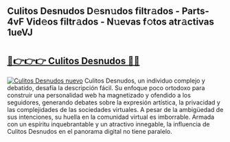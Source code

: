 ## Culitos Desnudos D𝚎sn𝚞dos filtr𝚊dos - Parts-4vF Vid𝚎os filtr𝚊dos - N𝚞evas f𝚘tos atr𝚊ctivas 1ueVJ

# <h2><a href="http://mb1qlo.tromn.icu/?c=Culitos+Desnudos">🔗👉👉👉 Culitos Desnudos 🔗🔗</a></h2>

[![Culitos Desnudos nuevo](https://i.imgur.com/pEAQMta.gif)](http://mb1qlo.tromn.icu/?c=Culitos+Desnudos)
Culitos Desnudos, un individuo complejo y debatido, desafía la descripción fácil. Su enfoque poco ortodoxo para construir una personalidad web ha magnetizado y ofendido a los seguidores, generando debates sobre la expresión artística, la privacidad y las complejidades de las sociedades virtuales. A pesar de la ambigüedad de sus intenciones, su huella en la comunidad virtual es imborrable. Armada con un espíritu inquebrantable y un atractivo innegable, la influencia de Culitos Desnudos en el panorama digital no tiene paralelo.
